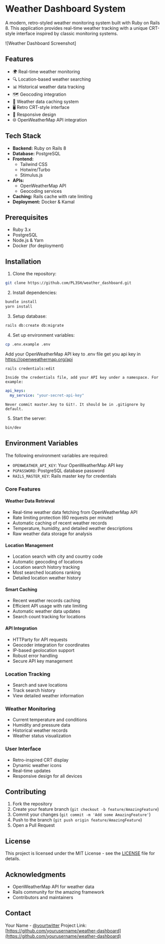# Weather Dashboard System

A modern, retro-styled weather monitoring system built with Ruby on Rails 8. This application provides real-time weather tracking with a unique CRT-style interface inspired by classic monitoring systems.

![Weather Dashboard Screenshot]
<!-- Add a screenshot of your application here -->

## Features

- 🌍 Real-time weather monitoring
- 🔍 Location-based weather searching
- 📊 Historical weather data tracking
- 🗺️ Geocoding integration
- 💾 Weather data caching system
- 🖥️ Retro CRT-style interface
- 📱 Responsive design
- 🌐 OpenWeatherMap API integration

## Tech Stack

- **Backend:** Ruby on Rails 8
- **Database:** PostgreSQL
- **Frontend:** 
  - Tailwind CSS
  - Hotwire/Turbo
  - Stimulus.js
- **APIs:**
  - OpenWeatherMap API
  - Geocoding services
- **Caching:** Rails cache with rate limiting
- **Deployment:** Docker & Kamal

## Prerequisites

- Ruby 3.x
- PostgreSQL
- Node.js & Yarn
- Docker (for deployment)

## Installation

1. Clone the repository:

```bash
git clone https://github.com/PL3SH/weather_dashboard.git
```

2. Install dependencies:

```bash
bundle install
yarn install
```
3. Setup database:

```bash
rails db:create db:migrate
```

4. Set up environment variables:

```bash
cp .env.example .env
```
Add your OpenWeatherMap API key to .env file
get you api key in https://openweathermap.org/api

```bash
rails credentials:edit
```
    Inside the credentials file, add your API key under a namespace. For example:

```yaml
api_keys:
  my_service: "your-secret-api-key"
```

    Never commit master.key to Git!. It should be in .gitignore by default.

5. Start the server:
```bash
bin/dev
```

## Environment Variables

The following environment variables are required:

- `OPENWEATHER_API_KEY`: Your OpenWeatherMap API key
- `PGPASSWORD`: PostgreSQL database password
- `RAILS_MASTER_KEY`: Rails master key for credentials

### Core Features

#### Weather Data Retrieval
- Real-time weather data fetching from OpenWeatherMap API
- Rate limiting protection (60 requests per minute)
- Automatic caching of recent weather records
- Temperature, humidity, and detailed weather descriptions
- Raw weather data storage for analysis

#### Location Management
- Location search with city and country code
- Automatic geocoding of locations
- Location search history tracking
- Most searched locations ranking
- Detailed location weather history

#### Smart Caching
- Recent weather records caching
- Efficient API usage with rate limiting
- Automatic weather data updates
- Search count tracking for locations

#### API Integration
- HTTParty for API requests
- Geocoder integration for coordinates
- IP-based geolocation support
- Robust error handling
- Secure API key management

### Location Tracking
- Search and save locations
- Track search history
- View detailed weather information

### Weather Monitoring
- Current temperature and conditions
- Humidity and pressure data
- Historical weather records
- Weather status visualization

### User Interface
- Retro-inspired CRT display
- Dynamic weather icons
- Real-time updates
- Responsive design for all devices

## Contributing

1. Fork the repository
2. Create your feature branch (`git checkout -b feature/AmazingFeature`)
3. Commit your changes (`git commit -m 'Add some AmazingFeature'`)
4. Push to the branch (`git push origin feature/AmazingFeature`)
5. Open a Pull Request

## License

This project is licensed under the MIT License - see the [LICENSE](LICENSE) file for details.

## Acknowledgments

- OpenWeatherMap API for weather data
- Rails community for the amazing framework
- Contributors and maintainers

## Contact

Your Name - [@yourtwitter](https://twitter.com/yourtwitter)
Project Link: [https://github.com/yourusername/weather-dashboard](https://github.com/yourusername/weather-dashboard)

